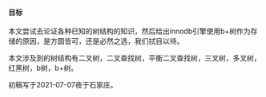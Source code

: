 #### 目标

本文尝试去论证各种已知的树结构的知识，然后给出innodb引擎使用b+树作为存储的原因，是方圆皆可，还是必然之选，我们拭目以待。

本文涉及到的树结构有二叉树，二叉查找树，平衡二叉查找树，三叉树，多叉树，红黑树，b树，b+树。

初稿写于2021-07-07夜于石家庄。



